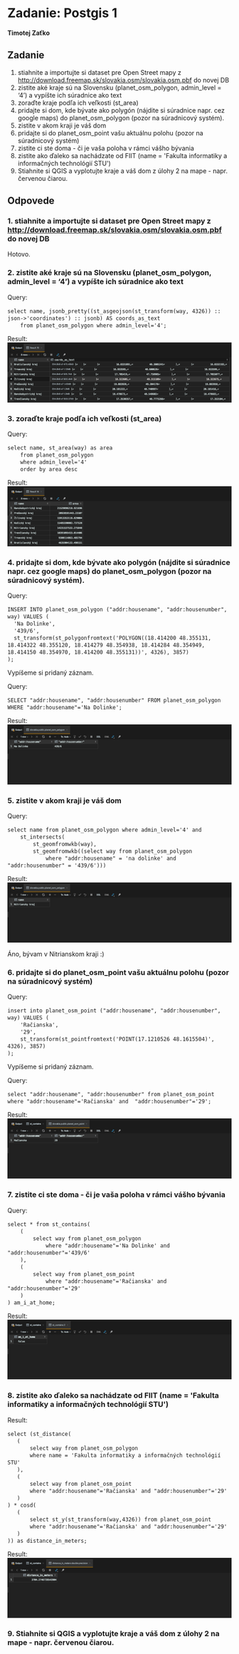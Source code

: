 # Zadanie: Postgis 1

**Timotej Zaťko**

## Zadanie

1. stiahnite a importujte si dataset pre Open Street mapy z
http://download.freemap.sk/slovakia.osm/slovakia.osm.pbf do novej DB
2. zistite aké kraje sú na Slovensku (planet_osm_polygon, admin_level = ‘4’) a vypíšte
ich súradnice ako text
3. zoraďte kraje podľa ich veľkosti (st_area)
4. pridajte si dom, kde bývate ako polygón (nájdite si súradnice napr. cez google maps)
do planet_osm_polygon (pozor na súradnicový systém).
5. zistite v akom kraji je váš dom
6. pridajte si do planet_osm_point vašu aktuálnu polohu (pozor na súradnicový systém)
7. zistite ci ste doma - či je vaša poloha v rámci vášho bývania
8. zistite ako ďaleko sa nachádzate od FIIT (name = &#39;Fakulta informatiky a informačných
technológií STU&#39;)
9. Stiahnite si QGIS a vyplotujte kraje a váš dom z úlohy 2 na mape - napr. červenou
čiarou.

## Odpovede

### 1. stiahnite a importujte si dataset pre Open Street mapy z http://download.freemap.sk/slovakia.osm/slovakia.osm.pbf do novej DB

Hotovo.

### 2. zistite aké kraje sú na Slovensku (planet_osm_polygon, admin_level = ‘4’) a vypíšte ich súradnice ako text

Query:
```postgresql
select name, jsonb_pretty((st_asgeojson(st_transform(way, 4326)) :: json->'coordinates') :: jsonb) AS coords_as_text
    from planet_osm_polygon where admin_level='4';
``` 

Result:
![](./images/001.png)

### 3. zoraďte kraje podľa ich veľkosti (st_area)

Query:
```postgresql
select name, st_area(way) as area
    from planet_osm_polygon 
    where admin_level='4'
    order by area desc
```

Result:
![](./images/002.png)

### 4. pridajte si dom, kde bývate ako polygón (nájdite si súradnice napr. cez google maps) do planet_osm_polygon (pozor na súradnicový systém).

Query:
```postgresql
INSERT INTO planet_osm_polygon ("addr:housename", "addr:housenumber", way) VALUES (
  'Na Dolinke',
  '439/6',
  st_transform(st_polygonfromtext('POLYGON((18.414200 48.355131, 18.414322 48.355120, 18.414279 48.354938, 18.414284 48.354949, 18.414150 48.354970, 18.414200 48.355131))', 4326), 3857)
);
```

Vypíšeme si pridaný záznam.

Query:
```postgresql
SELECT "addr:housename", "addr:housenumber" FROM planet_osm_polygon WHERE "addr:housename"='Na Dolinke';
```

Result:
![](./images/003.png)


### 5. zistite v akom kraji je váš dom

Query:
```postgresql
select name from planet_osm_polygon where admin_level='4' and
    st_intersects(
        st_geomfromwkb(way),
        st_geomfromwkb((select way from planet_osm_polygon 
            where "addr:housename" = 'na dolinke' and "addr:housenumber" = '439/6')))
```

Result:
![](./images/004.png)

Áno, bývam v Nitrianskom kraji :)

### 6. pridajte si do planet_osm_point vašu aktuálnu polohu (pozor na súradnicový systém)

Query:
```postgresql
insert into planet_osm_point ("addr:housename", "addr:housenumber", way) VALUES (
    'Račianska',
    '29',
    st_transform(st_pointfromtext('POINT(17.1210526 48.1615504)', 4326), 3857)
);
```

Vypíšeme si pridaný záznam.

Query:
```postgresql
select "addr:housename", "addr:housenumber" from planet_osm_point where "addr:housename"='Račianska' and  "addr:housenumber"='29';
```

Result:
![](./images/005.png)

### 7. zistite ci ste doma - či je vaša poloha v rámci vášho bývania

Query:
```postgresql
select * from st_contains(
    (
        select way from planet_osm_polygon
            where "addr:housename"='Na Dolinke' and "addr:housenumber"='439/6'
    ),
    (
        select way from planet_osm_point
            where "addr:housename"='Račianska' and "addr:housenumber"='29'
    )
) am_i_at_home;
```

Result:
![](./images/006.png)

### 8. zistite ako ďaleko sa nachádzate od FIIT (name = &#39;Fakulta informatiky a informačných technológií STU&#39;)

Result:
```postgresql
select (st_distance(
   (
       select way from planet_osm_polygon
       where name = 'Fakulta informatiky a informačných technológií STU'
   ),
   (
       select way from planet_osm_point
       where "addr:housename"='Račianska' and "addr:housenumber"='29'
   )
) * cosd(
   (
       select st_y(st_transform(way,4326)) from planet_osm_point
       where "addr:housename"='Račianska' and "addr:housenumber"='29'
   )
)) as distance_in_meters;
```

Result:
![](./images/007.png)

### 9. Stiahnite si QGIS a vyplotujte kraje a váš dom z úlohy 2 na mape - napr. červenou čiarou.
